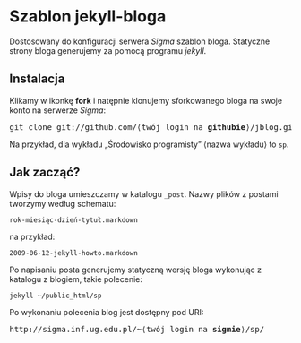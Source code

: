 # Szablon jekyll-bloga 

Dostosowany do konfiguracji serwera *Sigma* szablon bloga.
Statyczne strony bloga generujemy za pomocą programu *jekyll*.


## Instalacja

Klikamy w ikonkę **fork** i natępnie klonujemy sforkowanego bloga
na swoje konto na serwerze *Sigma*:

<pre>git clone git://github.com/⟨twój login na <b>githubie</b>⟩/jblog.git ⟨nazwa wykładu⟩
</pre>

Na przykład, dla wykładu „Środowisko programisty” ⟨nazwa wykładu⟩ to `sp`.


## Jak zacząć?

Wpisy do bloga umieszczamy w katalogu `_post`.
Nazwy plików z postami tworzymy według schematu:

    rok-miesiąc-dzień-tytuł.markdown

na przykład:

    2009-06-12-jekyll-howto.markdown

Po napisaniu posta generujemy statyczną wersję bloga wykonując z
katalogu z blogiem, takie polecenie:

    jekyll ~/public_html/sp

Po wykonaniu polecenia blog jest dostępny pod URI:

<pre>http://sigma.inf.ug.edu.pl/~⟨twój login na <b>sigmie</b>⟩/sp/
</pre>
